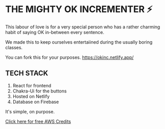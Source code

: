 # THE MIGHTY OK INCREMENTER ⚡

This labour of love is for a very special person who has a rather charming habit of saying OK in-between every sentence.

We made this to keep ourselves entertaiined during the usually boring classes.

You can fork this for your purposes.
https://okinc.netlify.app/
## TECH STACK

1. React for frontend
2. Chakra-Ui for the buttons
3. Hosted on Netlify
4. Database on Firebase

It's simple, on purpose.

[Click here for free AWS Credits](https://c.tenor.com/e1AxlZqlIgYAAAAC/tenor.gif)
